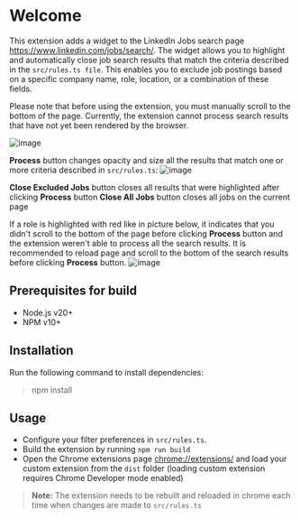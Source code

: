 # Welcome

This extension adds a widget to the LinkedIn Jobs search page https://www.linkedin.com/jobs/search/. The widget allows you to highlight and automatically close job search results that match the criteria described in the `src/rules.ts file`. This enables you to exclude job postings based on a specific company name, role, location, or a combination of these fields.

Please note that before using the extension, you must manually scroll to the bottom of the page. Currently, the extension cannot process search results that have not yet been rendered by the browser.

![image](https://github.com/user-attachments/assets/6e7016cd-f050-4c97-a48d-a7f3f1c7e3db)

**Process** button changes opacity and size all the results that match one or more criteria described in `src/rules.ts`:
![image](https://github.com/user-attachments/assets/940aedcc-f03b-4580-8b06-964d72a3ee06)

**Close Excluded Jobs** button closes all results that were highlighted after clicking **Process** button
**Close All Jobs** button closes all jobs on the current page

If a role is highlighted with red like in picture below, it indicates that you didn't scroll to the bottom of the page before clicking **Process** button and the extension weren't able to process all the search results. It is recommended to reload page and scroll to the bottom of the search results before clicking **Process** button.
![image](https://github.com/user-attachments/assets/d4e127f0-05e9-4272-a635-ccbcc03de6fc)


## Prerequisites for build
- Node.js v20+
- NPM v10+

## Installation
Run the following command to install dependencies:
>npm install

## Usage
- Configure your filter preferences in `src/rules.ts`.
- Build the extension by running `npm run build`
- Open the Chrome extensions page [chrome://extensions/](chrome://extensions/) and load your custom extension from the `dist` folder (loading custom extension requires Chrome Developer mode enabled)
> **Note:** The extension needs to be rebuilt and reloaded in chrome each time when changes are made to `src/rules.ts`
